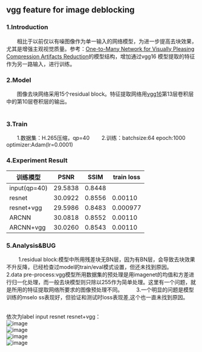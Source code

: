 ## vgg feature for image deblocking
### 1.Introduction  
&emsp;&emsp;相比于以前仅以有噪图像作为单一输入的网络模型，为进一步提高去块效果，尤其是增强主观视觉质量。参考：[One-to-Many Network for Visually Pleasing Compression Artifacts Reduction](https://arxiv.org/abs/1611.04994)的模型结构，增加通过vgg16 模型提取的特征作为另一路输入，进行训练。
  
### 2.Model
&emsp;&emsp;图像去块网络采用15个residual block。特征提取网络用[vgg16](https://arxiv.org/abs/1409.1556)第13层卷积层中的第10层卷积层的输出。  
&emsp;&emsp;
### 3.Train
&emsp;&emsp;1.数据集：H.265压缩，qp=40
&emsp;&emsp;2.训练：batchsize:64 epoch:1000 optimizer:Adam(lr=0.0001)

### 4.Experiment Result
训练模型 | PSNR|SSIM|train loss
---|---|---|---|
input(qp=40) | 29.5838|0.8448|
resnet |30.0922|0.8556|0.00110
resnet+vgg |29.5986|0.8483|0.000977
ARCNN|30.0818|0.8552|0.00110
ARCNN+vgg|30.0260|0.8543|0.00110



### 5.Analysis&BUG
&emsp;&emsp; 1.residual block:模型中所用残差块无BN层，因为有BN层，会导致去块效果不升反降，已经检查过model的train/eval模式设置，但还未找到原因。
&emsp;&emsp; 2.data pre-process:vgg模型所用数据集的预处理是用imagenet的均值和方差进行归一化处理，而一般去块模型则只除以255作为简单处理。这里有一个问题，就是所用的特征提取网络所要求的图像预处理不同。
&emsp;&emsp; 3.一个明显的问题是模型训练的mselo ss表现好，但验证和测试时loss表现差,这个也一直未找到原因。
&emsp;&emsp; 
  
 依次为label input resnet resnet+vgg：  
![image](https://github.com/yydlmzyz/vgg-feature-for-image-deblocking/images/label.png)  
![image](https://github.com/yydlmzyz/vgg-feature-for-image-deblocking/images/input.png)  
![image](https://github.com/yydlmzyz/vgg-feature-for-image-deblocking/images/resnet.png)  
![image](https://github.com/yydlmzyz/vgg-feature-for-image-deblocking/images/resnet+vgg.png)  




